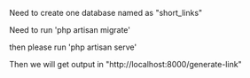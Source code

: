 Need to create one database named as "short_links"

Need to run 'php artisan migrate' 

then please run 'php artisan serve'  


Then we will get output in "http://localhost:8000/generate-link"

